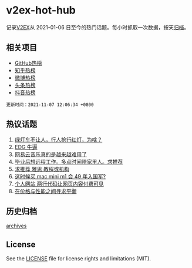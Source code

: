 # v2ex-hot-hub

 记录[V2EX](https://www.v2ex.com/)从 2021-01-06 日至今的热门话题。每小时抓取一次数据，按天[归档](archives)。
 
 ## 相关项目

- [GitHub热榜](https://github.com/snaildev/github-hot-hub)
- [知乎热榜](https://github.com/snaildev/zhihu-hot-hub)
- [微博热榜](https://github.com/snaildev/weibo-hot-hub)
- [头条热榜](https://github.com/snaildev/toutiao-hot-hub)
- [抖音热榜](https://github.com/snaildev/douyin-hot-hub)


 `更新时间：2021-11-07 12:06:34 +0800`

## 热议话题

1. [绿灯车不让人，行人抢行红灯，为啥？](https://www.v2ex.com/t/813475)
1. [EDG 牛逼](https://www.v2ex.com/t/813568)
1. [网易云音乐真的是越来越难用了](https://www.v2ex.com/t/813515)
1. [毕业后想远程工作。多点时间陪家里人。求推荐](https://www.v2ex.com/t/813493)
1. [求推荐 雅思 教程或机构](https://www.v2ex.com/t/813497)
1. [这时候买 mac mini m1 会 49 年入国军?](https://www.v2ex.com/t/813492)
1. [个人网站 两行代码让网页内容付费可见](https://www.v2ex.com/t/813520)
1. [在价格与性能之间寻求平衡](https://www.v2ex.com/t/813482)

## 历史归档

[archives](archives)

## License

See the [LICENSE](LICENSE) file for license rights and limitations (MIT).
